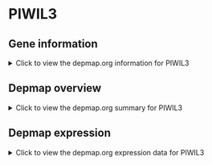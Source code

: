 <h1>PIWIL3</h1>

<h2>Gene information</h2>
<details>
  <summary>Click to view the depmap.org information for PIWIL3</summary>
  <iframe src="https://depmap.org/portal/gene/PIWIL3?tab=about" style="border:none;width:100%;height:800px"></iframe>
</details>

<h2>Depmap overview</h2>
<details>
  <summary>Click to view the depmap.org summary for PIWIL3</summary>
  <iframe src="https://depmap.org/portal/gene/PIWIL3?tab=overview" style="border:none;width:100%;height:800px"></iframe>
</details>

<h2>Depmap expression</h2>
<details>
  <summary>Click to view the depmap.org expression data for PIWIL3</summary>
  <iframe src="https://depmap.org/portal/gene/PIWIL3?tab=characterization" style="border:none;width:100%;height:800px"></iframe>
</details>


<!--
<h2>Reactome Pathway diagram</h2>
<details>
  <summary>Click to view Reactome pathway for PIWIL3</summary>
  PNAME
</details>
-->


